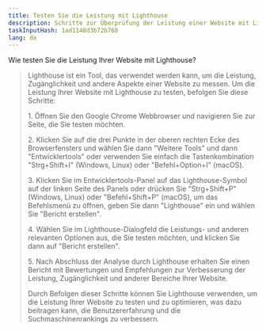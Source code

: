 ```yaml
---
title: Testen Sie die Leistung mit Lighthouse
description: Schritte zur Überprüfung der Leistung einer Website mit Lighthouse
taskInputHash: 1ad1148d3b72b768
lang: de
---
```

Wie testen Sie die Leistung Ihrer Website mit Lighthouse?

> Lighthouse ist ein Tool, das verwendet werden kann, um die Leistung, Zugänglichkeit und andere Aspekte einer Website zu messen. Um die Leistung Ihrer Website mit Lighthouse zu testen, befolgen Sie diese Schritte:
> 
> 1\. Öffnen Sie den Google Chrome Webbrowser und navigieren Sie zur Seite, die Sie testen möchten.
> 
> 2\. Klicken Sie auf die drei Punkte in der oberen rechten Ecke des Browserfensters und wählen Sie dann "Weitere Tools" und dann "Entwicklertools" oder verwenden Sie einfach die Tastenkombination "Strg+Shift+I" (Windows, Linux) oder "Befehl+Option+I" (macOS).
> 
> 3\. Klicken Sie im Entwicklertools-Panel auf das Lighthouse-Symbol auf der linken Seite des Panels oder drücken Sie "Strg+Shift+P" (Windows, Linux) oder "Befehl+Shift+P" (macOS), um das Befehlsmenü zu öffnen, geben Sie dann "Lighthouse" ein und wählen Sie "Bericht erstellen".
> 
> 4\. Wählen Sie im Lighthouse-Dialogfeld die Leistungs- und anderen relevanten Optionen aus, die Sie testen möchten, und klicken Sie dann auf "Bericht erstellen".
> 
> 5\. Nach Abschluss der Analyse durch Lighthouse erhalten Sie einen Bericht mit Bewertungen und Empfehlungen zur Verbesserung der Leistung, Zugänglichkeit und anderer Bereiche Ihrer Website.
> 
> Durch Befolgen dieser Schritte können Sie Lighthouse verwenden, um die Leistung Ihrer Website zu testen und zu optimieren, was dazu beitragen kann, die Benutzererfahrung und die Suchmaschinenrankings zu verbessern.
